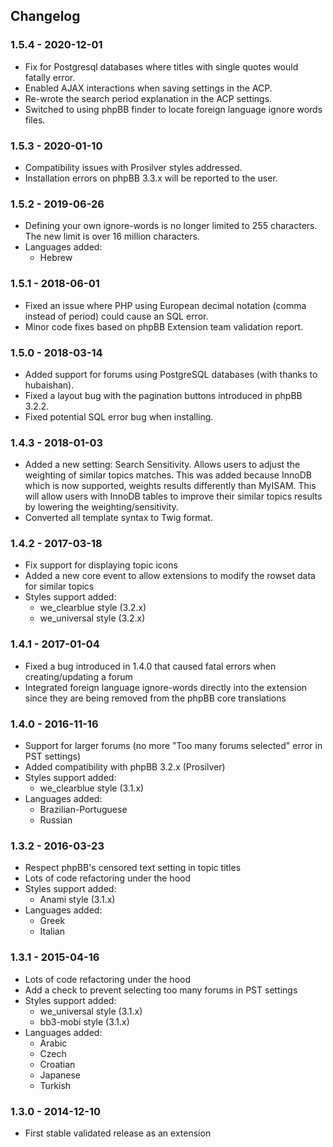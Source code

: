 ## Changelog

### 1.5.4 - 2020-12-01

- Fix for Postgresql databases where titles with single quotes would fatally error.
- Enabled AJAX interactions when saving settings in the ACP.
- Re-wrote the search period explanation in the ACP settings.
- Switched to using phpBB finder to locate foreign language ignore words files.

### 1.5.3 - 2020-01-10

- Compatibility issues with Prosilver styles addressed.
- Installation errors on phpBB 3.3.x will be reported to the user.

### 1.5.2 - 2019-06-26

- Defining your own ignore-words is no longer limited to 255 characters. The new limit is over 16 million characters.
- Languages added:
    - Hebrew

### 1.5.1 - 2018-06-01

- Fixed an issue where PHP using European decimal notation (comma instead of period) could cause an SQL error.
- Minor code fixes based on phpBB Extension team validation report.

### 1.5.0 - 2018-03-14

- Added support for forums using PostgreSQL databases (with thanks to hubaishan).
- Fixed a layout bug with the pagination buttons introduced in phpBB 3.2.2.
- Fixed potential SQL error bug when installing.

### 1.4.3 - 2018-01-03

- Added a new setting: Search Sensitivity. Allows users to adjust the weighting of similar topics matches. This was added because InnoDB which is now supported, weights results differently than MyISAM. This will allow users with InnoDB tables to improve their similar topics results by lowering the weighting/sensitivity.
- Converted all template syntax to Twig format.

### 1.4.2 - 2017-03-18

- Fix support for displaying topic icons
- Added a new core event to allow extensions to modify the rowset data for similar topics
- Styles support added:
    - we_clearblue style (3.2.x)
    - we_universal style (3.2.x)

### 1.4.1 - 2017-01-04

- Fixed a bug introduced in 1.4.0 that caused fatal errors when creating/updating a forum
- Integrated foreign language ignore-words directly into the extension since they are being removed from the phpBB core translations

### 1.4.0 - 2016-11-16

- Support for larger forums (no more "Too many forums selected" error in PST settings)
- Added compatibility with phpBB 3.2.x (Prosilver)
- Styles support added:
    - we_clearblue style (3.1.x)
- Languages added:
    - Brazilian-Portuguese
    - Russian

### 1.3.2 - 2016-03-23

- Respect phpBB's censored text setting in topic titles
- Lots of code refactoring under the hood
- Styles support added:
    - Anami style (3.1.x)
- Languages added:
    - Greek
    - Italian

### 1.3.1 - 2015-04-16

- Lots of code refactoring under the hood
- Add a check to prevent selecting too many forums in PST settings
- Styles support added:
    - we_universal style (3.1.x)
    - bb3-mobi style (3.1.x)
- Languages added:
    - Arabic
    - Czech
    - Croatian
    - Japanese
    - Turkish

### 1.3.0 - 2014-12-10

- First stable validated release as an extension
